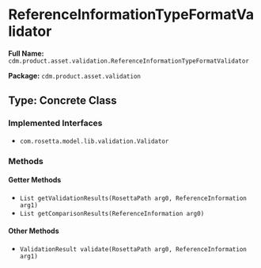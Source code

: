 # ReferenceInformationTypeFormatValidator

**Full Name:** `cdm.product.asset.validation.ReferenceInformationTypeFormatValidator`

**Package:** `cdm.product.asset.validation`

## Type: Concrete Class

### Implemented Interfaces

- `com.rosetta.model.lib.validation.Validator`

### Methods

#### Getter Methods

- `List getValidationResults(RosettaPath arg0, ReferenceInformation arg1)`
- `List getComparisonResults(ReferenceInformation arg0)`

#### Other Methods

- `ValidationResult validate(RosettaPath arg0, ReferenceInformation arg1)`

